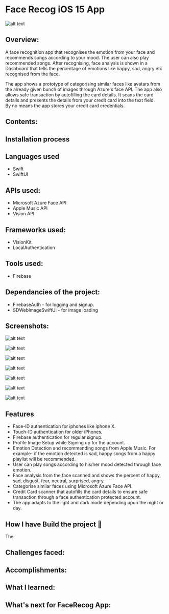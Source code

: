 # Face Recog iOS 15 App
![alt text](https://github.com/shilpeegupta14/images/blob/main/FACE%20RECOG.png?raw=true)
 	            
## Overview:
A face recognition app that recognises the emotion from your face
and recommends songs according to your mood. The user can 
also play recommended songs. After recognising, 
face analysis is shown in a Dashboard that tells the 
percentage of emotions like happy, sad, angry etc recognised 
from the face.

The app shows a prototype of categorising similar faces like 
avatars from the already given bunch of images through Azure's 
face API. 
The app also allows safe transaction by autofilling the card 
details. It scans the card details and presents 
the details from your credit card into the text field.  
By no means the app stores your credit card 
credentials. 
## Contents:

## Installation process


## Languages used
 - Swift
 - SwiftUI
## APIs used:
 - Microsoft Azure Face API
 - Apple Music API
 - Vision API 
## Frameworks used:
 - VisionKit 
 - LocalAuthentication
## Tools used:
 - Firebase 

## Dependancies of the project:
- FirebaseAuth - for logging and signup.
- SDWebImageSwiftUI - for image loading

## Screenshots:
![alt text](https://github.com/shilpeegupta14/images/blob/main/Screenshot%202022-05-29%20at%208.51.12%20PM.png?raw=true)

![alt text](https://github.com/shilpeegupta14/images/blob/main/Screenshot%202022-05-29%20at%208.51.02%20PM.png?raw=true)

![alt text](https://github.com/shilpeegupta14/images/blob/main/Screenshot%202022-05-29%20at%205.12.46%20PM.png?raw=true)

![alt text](https://github.com/shilpeegupta14/images/blob/main/Screenshot%202022-05-29%20at%208.38.44%20PM.png?raw=true)

![alt text](https://github.com/shilpeegupta14/images/blob/main/Screenshot%202022-05-29%20at%208.41.28%20PM.png?raw=true)

![alt text](https://github.com/shilpeegupta14/images/blob/main/Screenshot%202022-05-29%20at%208.42.24%20PM.png?raw=true)

![alt text](https://github.com/shilpeegupta14/images/blob/main/Screenshot%202022-05-29%20at%208.59.27%20PM.png?raw=true)


## Features 
- Face-ID authentication for iphones like iphone X.
- Touch-ID authentication for older iPhones.
- Firebase authentication for regular signup.
- Profile Image Setup while Signing up for the account. 
- Emotion Detection and recommending songs from Apple Music. 
  For example- if the emotion detected is sad, happy songs from
  a happy playlist will be recommended. 
- User can play songs according to his/her mood detected through
  face emotion.
- Face analysis from the face scanned and shows the percent of 
  happy, sad, disgust, fear, neutral, surprised, angry.
- Categorise similar faces using Microsoft Azure Face API. 
- Credit Card scanner that autofills the card details to ensure
  safe transaction through a face authentication protected account.
- The app adapts to the light and dark mode depending upon the night or day. 

## How I have Build the project 💪
The 


## Challenges faced:

## Accomplishments:

## What I learned:

## What's next for FaceRecog App:

